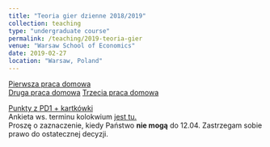 ```yaml
---
title: "Teoria gier dzienne 2018/2019"
collection: teaching
type: "undergraduate course"
permalink: /teaching/2019-teoria-gier
venue: "Warsaw School of Economics"
date: 2019-02-27
location: "Warsaw, Poland"
---
```


[Pierwsza praca domowa](/tg/TG_PS1.pdf)  
[Druga praca domowa](/tg/TG_PS2.pdf)
[Trzecia praca domowa](/tg/TG_PS3.pdf)
  
[Punkty z PD1 + kartkówki](https://docs.google.com/spreadsheets/d/1JtxtCQzGrfSsfaxoSqyRq93USkA76k3x3O5ll3s9vPY/edit?usp=sharing)  
Ankieta ws. terminu kolokwium [jest tu.](https://doodle.com/poll/4qc8qd3ya2ns5vwy)  
Proszę o zaznaczenie, kiedy Państwo **nie mogą** do 12.04. Zastrzegam sobie prawo do ostatecznej decyzji.

